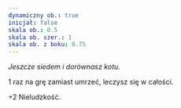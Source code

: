 ```yaml
---
dynamiczny ob.: true
inicjał: false
skala ob.: 0.5
skala ob. szer.: 1
skala ob. z boku: 0.75
---
```


*Jeszcze siedem i dorównasz kotu.*

1 raz na grę zamiast umrzeć, leczysz się w całości.

+2 Nieludzkość.